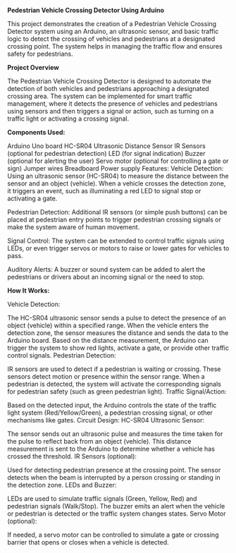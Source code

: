 **Pedestrian Vehicle Crossing Detector Using Arduino**

This project demonstrates the creation of a Pedestrian Vehicle Crossing Detector system using an Arduino, an ultrasonic sensor, and basic traffic logic to detect the crossing of vehicles and pedestrians at a designated crossing point. The system helps in managing the traffic flow and ensures safety for pedestrians.

**Project Overview**

The Pedestrian Vehicle Crossing Detector is designed to automate the detection of both vehicles and pedestrians approaching a designated crossing area. The system can be implemented for smart traffic management, where it detects the presence of vehicles and pedestrians using sensors and then triggers a signal or action, such as turning on a traffic light or activating a crossing signal.

**Components Used:**

Arduino Uno board
HC-SR04 Ultrasonic Distance Sensor
IR Sensors (optional for pedestrian detection)
LED (for signal indication)
Buzzer (optional for alerting the user)
Servo motor (optional for controlling a gate or sign)
Jumper wires
Breadboard
Power supply
Features:
Vehicle Detection: Using an ultrasonic sensor (HC-SR04) to measure the distance between the sensor and an object (vehicle). When a vehicle crosses the detection zone, it triggers an event, such as illuminating a red LED to signal stop or activating a gate.

Pedestrian Detection: Additional IR sensors (or simple push buttons) can be placed at pedestrian entry points to trigger pedestrian crossing signals or make the system aware of human movement.

Signal Control: The system can be extended to control traffic signals using LEDs, or even trigger servos or motors to raise or lower gates for vehicles to pass.

Auditory Alerts: A buzzer or sound system can be added to alert the pedestrians or drivers about an incoming signal or the need to stop.

**How It Works:**

Vehicle Detection:

The HC-SR04 ultrasonic sensor sends a pulse to detect the presence of an object (vehicle) within a specified range.
When the vehicle enters the detection zone, the sensor measures the distance and sends the data to the Arduino board.
Based on the distance measurement, the Arduino can trigger the system to show red lights, activate a gate, or provide other traffic control signals.
Pedestrian Detection:

IR sensors are used to detect if a pedestrian is waiting or crossing. These sensors detect motion or presence within the sensor range.
When a pedestrian is detected, the system will activate the corresponding signals for pedestrian safety (such as green pedestrian light).
Traffic Signal/Action:

Based on the detected input, the Arduino controls the state of the traffic light system (Red/Yellow/Green), a pedestrian crossing signal, or other mechanisms like gates.
Circuit Design:
HC-SR04 Ultrasonic Sensor:

The sensor sends out an ultrasonic pulse and measures the time taken for the pulse to reflect back from an object (vehicle).
This distance measurement is sent to the Arduino to determine whether a vehicle has crossed the threshold.
IR Sensors (optional):

Used for detecting pedestrian presence at the crossing point.
The sensor detects when the beam is interrupted by a person crossing or standing in the detection zone.
LEDs and Buzzer:

LEDs are used to simulate traffic signals (Green, Yellow, Red) and pedestrian signals (Walk/Stop).
The buzzer emits an alert when the vehicle or pedestrian is detected or the traffic system changes states.
Servo Motor (optional):

If needed, a servo motor can be controlled to simulate a gate or crossing barrier that opens or closes when a vehicle is detected.
